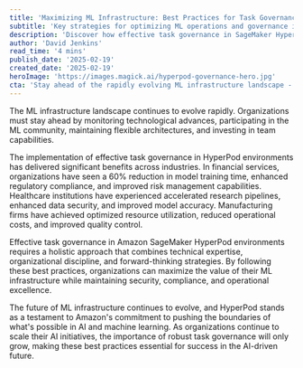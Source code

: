 ```yaml
---
title: 'Maximizing ML Infrastructure: Best Practices for Task Governance in SageMaker HyperPod'
subtitle: 'Key strategies for optimizing ML operations and governance in HyperPod environments'
description: 'Discover how effective task governance in SageMaker HyperPod environments is delivering significant benefits across industries, from 60% faster model training in finance to enhanced research capabilities in healthcare and optimized operations in manufacturing.'
author: 'David Jenkins'
read_time: '4 mins'
publish_date: '2025-02-19'
created_date: '2025-02-19'
heroImage: 'https://images.magick.ai/hyperpod-governance-hero.jpg'
cta: 'Stay ahead of the rapidly evolving ML infrastructure landscape - follow us on LinkedIn for the latest insights and best practices in SageMaker HyperPod task governance.'
---
```


The ML infrastructure landscape continues to evolve rapidly. Organizations must stay ahead by monitoring technological advances, participating in the ML community, maintaining flexible architectures, and investing in team capabilities.

The implementation of effective task governance in HyperPod environments has delivered significant benefits across industries. In financial services, organizations have seen a 60% reduction in model training time, enhanced regulatory compliance, and improved risk management capabilities. Healthcare institutions have experienced accelerated research pipelines, enhanced data security, and improved model accuracy. Manufacturing firms have achieved optimized resource utilization, reduced operational costs, and improved quality control.

Effective task governance in Amazon SageMaker HyperPod environments requires a holistic approach that combines technical expertise, organizational discipline, and forward-thinking strategies. By following these best practices, organizations can maximize the value of their ML infrastructure while maintaining security, compliance, and operational excellence.

The future of ML infrastructure continues to evolve, and HyperPod stands as a testament to Amazon's commitment to pushing the boundaries of what's possible in AI and machine learning. As organizations continue to scale their AI initiatives, the importance of robust task governance will only grow, making these best practices essential for success in the AI-driven future.
